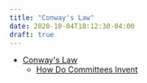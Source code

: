 ```yaml
---
title: "Conway's Law"
date: 2020-10-04T18:12:30-04:00
draft: true
---
```


- [Conway's Law](https://en.wikipedia.org/wiki/Conway%27s_law)
  - [How Do Committees Invent](http://www.melconway.com/Home/Committees_Paper.html)
